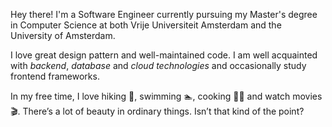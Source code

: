 Hey there! I'm a Software Engineer currently pursuing my Master's degree in Computer Science at both Vrije Universiteit Amsterdam and the University of Amsterdam.

I love great design pattern and well-maintained code.
I am well acquainted with *backend*, *database* and *cloud technologies* and
occasionally study frontend frameworks.

In my free time, I love hiking 🥾, swimming 🏊, cooking 👨‍🍳 and watch movies 🎬.
There’s a lot of beauty in ordinary things. Isn’t that kind of the point?